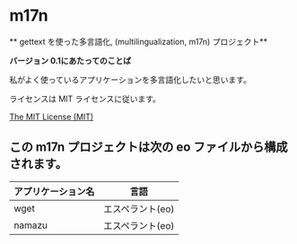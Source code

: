 # m17n

** gettext を使った多言語化, (multilingualization, m17n) プロジェクト**

**バージョン 0.1にあたってのことば**

私がよく使っているアプリケーションを多言語化したいと思います。

ライセンスは MIT ライセンスに従います。

[The MIT License (MIT)](http://opensource.org/licenses/MIT)

## この m17n プロジェクトは次の eo ファイルから構成されます。

| アプリケーション名 | 言語 | 
| ------------- | ----------- | 
| wget | エスペラント(eo) | 
| namazu | エスペラント(eo) | 

